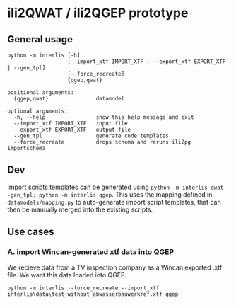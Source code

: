 # ili2QWAT / ili2QGEP prototype

## General usage
```
python -m interlis [-h]
                   [--import_xtf IMPORT_XTF | --export_xtf EXPORT_XTF | --gen_tpl]
                   [--force_recreate]
                   {qgep,qwat}

positional arguments:
  {qgep,qwat}               datamodel

optional arguments:
  -h, --help                show this help message and exit
  --import_xtf IMPORT_XTF   input file
  --export_xtf EXPORT_XTF   output file
  --gen_tpl                 generate code templates
  --force_recreate          drops schema and reruns ili2pg importschema
```

## Dev

Import scripts templates can be generated using `python -m interlis qwat --gen_tpl; python -m interlis qgep`. This uses the mapping defined in `datamodels/mapping.py` to auto-generate import script templates, that can then be manually merged into the existing scripts.

## Use cases

### A. import Wincan-generated xtf data into QGEP

We recieve data from a TV inspection company as a Wincan exported .xtf file. We want this data loaded into QGEP.

```
python -m interlis --force_recreate --import_xtf interlis\data\test_without_abwasserbauwerkref.xtf qgep
```
